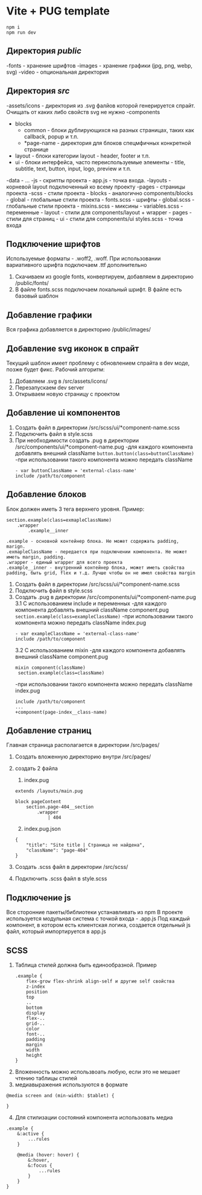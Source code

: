 # Vite + PUG template

```
npm i
npm run dev
```

## Директория _public_

-fonts - хранение шрифтов
-images - хранение графики (jpg, png, webp, svg)
-video - опциональная директория

## Директория _src_

-assets/icons - директория из .svg фалйов которой генерируется спрайт. Очищать от каких либо свойств svg не нужно
-components

- blocks
  - common - блоки дублирующихся на разных страницах, таких как callback, popup и т.п.
  - \*page-name - директория для блоков спецмфичных конкретной странице
- layout - блоки категории layout - header, footer и т.п.
- ui - блоки интерфейса, часто переиспользуемые элементы - title, subtitle, text, button, input, logo, preview и т.п.

-data - ...
-js - скрипты проекта - app.js - точка входа.
-layouts - корневой layout подключенный ко всему проекту
-pages - страницы проекта
-scss - стили проекта - blocks - аналогично components/blocks - global - глобальные стили проекта - fonts.scss - шрифты - global.scss - глобальные стили проекта - mixins.scss - миксины - variables.scss - переменные - layout - стили для components/layout + wrapper - pages - стили для страниц - ui - стили для components/ui
styles.scss - точка входа

## Подключение шрифтов

Используемые форматы - .woff2, .woff. При использовании вариативного шрифта подключаем .ttf дополнительно

1. Скачиваем из google fonts, конвертируем, добавляем в директорию /public/fonts/
2. В файле fonts.scss подключаем локальный шрифт. В файле есть базовый шаблон

## Добавление графики

Вся графика добавляется в директорию /public/images/

## Добавление svg иконок в спрайт

Текущий шаблон имеет проблему с обновлением спрайта в dev моде, позже будет фикс.
Рабочий алгоритм:

1. Добавляем .svg в /src/assets/icons/
2. Перезапускаем dev server
3. Открываем новую страницу с проектом

## Добавление ui компонентов

1. Создать файл в директории /src/scss/ui/\*component-name.scss
2. Подключить файл в style.scss
3. При необходимости создать .pug в директории /src/components/ui/\*component-name.pug
   -для каждого компонента добавлять внешний className
   `button.button(class=buttonClassName)`
   -при использовании такого компонента можно передать className
   ```
   - var buttonClassName = 'external-class-name'
   include /path/to/component
   ```

## Добавление блоков

Блок должен иметь 3 тега верхнего уровня. Пример:

```
section.example(class=exmapleClassName)
    .wrapper
        .example__inner

.example - основной контейнер блока. Не может содержать padding, marign.
.exmapleClassName - передается при подключении компонента. Не может иметь margin, padding.
.wrapper - единый wrapper для всего проекта
.example__inner - внутренний контейнер блока, может иметь свойства padding, быть grid, flex и т.д. Лучше чтобы он не имел свойства margin
```

1. Создать файл в директории /src/scss/ui/\*component-name.scss
2. Подключить файл в style.scss
3. Создать .pug в директории /src/components/ui/\*component-name.pug
   3.1 С использованием include и переменных
   -для каждого компонента добавлять внешний className
   component.pug
   `section.example(class=exampleClassName)`
   -при использовании такого компонента можно передать className
   index.pug
   ```
   - var exampleClassName = 'external-class-name'
   include /path/to/component
   ```
   3.2 С использованием mixin
   -для каждого компонента добавлять внешний className
   component.pug
   ```
   mixin component(className)
    section.example(class=className)
   ```
   -при использовании такого компонента можно передать className
   index.pug
   ```
   include /path/to/component
   ...
   +component(page-index__class-name)
   ```

## Добавление страниц

Главная страница располагается в директории /src/pages/

1. Создать вложенную директорию внутри /src/pages/
2. создать 2 файла

   1. index.pug

   ```
   extends /layouts/main.pug

   block pageContent
       section.page-404__section
           .wrapper
               | 404
   ```

   2. index.pug.json

   ```
   {
       "title": "Site title | Страница не найдена",
       "className": "page-404"
   }
   ```

3. Создать .scss файл в директории /src/scss/
4. Подключить .scss файл в style.scss

## Подключение js

Все сторонние пакеты/библиотеки устанавливать из npm
В проекте используется модульная система с точкой входа - .app.js
Под каждый компонент, в котором есть клиентская логика, создается отдельный js файл, который импортируется в app.js

## SCSS

1. Таблица стилей должна быть единообразной. Пример
   ```
   .example {
       flex-grow flex-shrink align-self и другие self свойства
       z-index
       position
       top
       ..
       bottom
       display
       flex-..
       grid-..
       color
       font-..
       padding
       margin
       width
       height
   }
   ```
2. Вложенность можно использвоать любую, если это не мешает чтению таблицы стилей
3. медиавыражения используются в формате

```
@media screen and (min-width: $tablet) {

}
```

4. Для стилизации состояний компонента использовать медиа

```
.example {
    &:active {
        ...rules
    }

    @media (hover: hover) {
        &:hover,
        &:focus {
            ...rules
        }
    }
}

```
